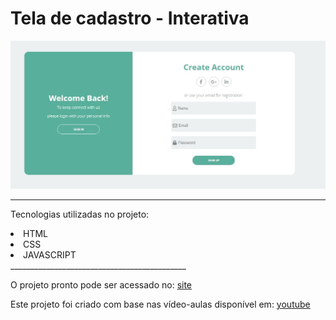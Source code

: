 # Tela de cadastro - Interativa

![Design preview](https://github.com/matheuspedrosoo/TelaCadastroLoginInterativa/blob/main/img/print.jpg)

____________________________________________
Tecnologias utilizadas no projeto:
<li>
HTML
</li>
<li>
CSS
</li>
<li>
JAVASCRIPT
</li>
____________________________________________

O projeto pronto pode ser acessado no:
[site](https://login-matheuspedrosoo.vercel.app/)

Este projeto foi criado com base nas vídeo-aulas disponível em: [youtube](https://www.youtube.com/playlist?list=PLARhMvcrqcLy3bU1RxbkC7GYH7eHgXI0A)
